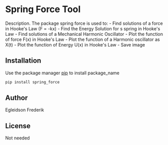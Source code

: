 # Spring Force Tool

Description. 
The package spring force is used to:
	- Find solutions of a force in Hooke's Law (F = -kx)
	- Find the Energy Solution for s spring in Hooke's Law
	- Find solutions of a Mechanical Harmonic Oscillator
	- Plot the function of force F(x) in Hooke's Law
	- Plot the function of a Harmonic oscillator as X(t)
	- Plot the function of Energy U(x) in Hooke's Law
	- Save image

## Installation

Use the package manager [pip](https://pip.pypa.io/en/stable/) to install package_name

```bash
pip install spring_force
```

## Author
Egleidson Frederik

## License
Not needed